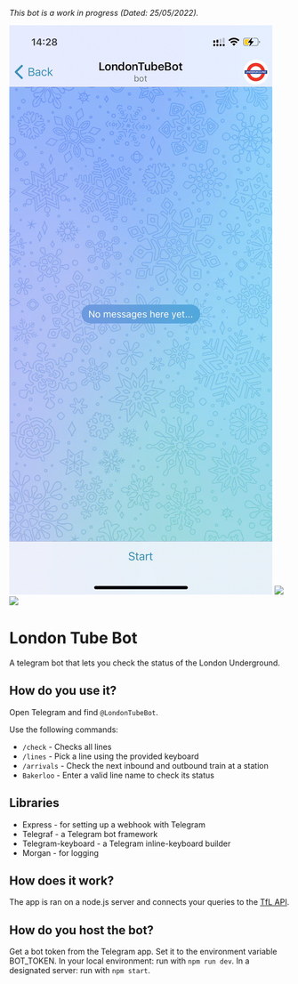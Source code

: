 *This bot is a work in progress (Dated: 25/05/2022).*


<img src="/assets/images/london-tube-bot-all.gif" alt="Using the /all command">
<img src="/assets/images/london-tube-bot-lines.gif">
<img src="/assets/images/london-tube-bot-arrivals.gif">

# London Tube Bot
A telegram bot that lets you check the status of the London Underground.

## How do you use it?
Open Telegram and find `@LondonTubeBot`.

Use the following commands:
- `/check` - Checks all lines
- `/lines` - Pick a line using the provided keyboard
- `/arrivals` - Check the next inbound and outbound train at a station
- `Bakerloo` - Enter a valid line name to check its status

## Libraries
- Express - for setting up a webhook with Telegram
- Telegraf - a Telegram bot framework
- Telegram-keyboard - a Telegram inline-keyboard builder
- Morgan - for logging

## How does it work?
The app is ran on a node.js server and connects your queries to the [TfL API](https://api.tfl.gov.uk/).


## How do you host the bot?
Get a bot token from the Telegram app. 
Set it to the environment variable BOT_TOKEN.
In your local environment: run with `npm run dev`.
In a designated server: run with `npm start`.